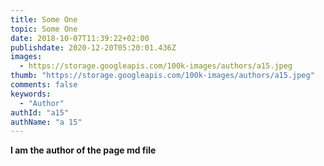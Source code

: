 ```yaml
---
title: Some One
topic: Some One
date: 2018-10-07T11:39:22+02:00
publishdate: 2020-12-20T05:20:01.436Z
images:
  - https://storage.googleapis.com/100k-images/authors/a15.jpeg
thumb: "https://storage.googleapis.com/100k-images/authors/a15.jpeg"
comments: false
keywords:
  - "Author"
authId: "a15"
authName: "a 15"
---
```


**I am the author of the page md file**
